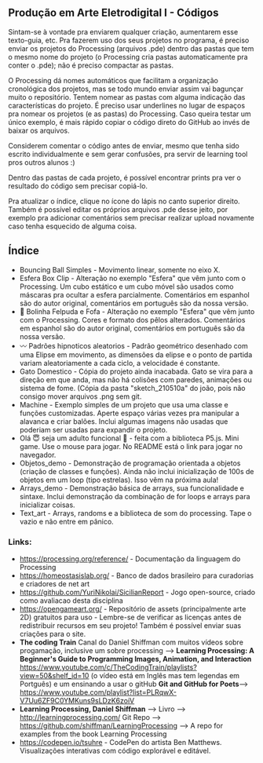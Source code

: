 ## Produção em Arte Eletrodigital I - Códigos

Sintam-se à vontade pra enviarem qualquer criação, aumentarem esse texto-guia, etc. Pra fazerem uso dos seus projetos no programa, é preciso enviar os projetos do Processing (arquivos .pde) dentro das pastas que tem o mesmo nome do projeto (o Processing cria pastas automaticamente pra conter o .pde); não é preciso compactar as pastas.

O Processing dá nomes automáticos que facilitam a organização cronológica dos projetos, mas se todo mundo enviar assim vai bagunçar muito o repositório. Tentem nomear as pastas com alguma indicação das características do projeto. É preciso usar underlines no lugar de espaços pra nomear os projetos (e as pastas) do Processing. Caso queira testar um único exemplo, é mais rápido copiar o código direto do GitHub ao invés de baixar os arquivos.

Considerem comentar o código antes de enviar, mesmo que tenha sido escrito individualmente e sem gerar confusões, pra servir de learning tool pros outros alunos :)

Dentro das pastas de cada projeto, é possível encontrar prints pra ver o resultado do código sem precisar copiá-lo.

Pra atualizar o índice, clique no ícone do lápis no canto superior direito. Também é possível editar os próprios arquivos .pde desse jeito, por exemplo pra adicionar comentários sem precisar realizar upload novamente caso tenha esquecido de alguma coisa.

## Índice


* Bouncing Ball Simples - Movimento linear, somente no eixo X. 
* Esfera Box Clip - Alteração no exemplo "Esfera" que vêm junto com o Processing. Um cubo estático e um cubo móvel são usados como máscaras pra ocultar a esfera parcialmente. Comentários em espanhol são do autor original, comentários em português são da nossa versão.
* 🌈  Bolinha Felpuda e Fofa  -  Alteração no exemplo "Esfera" que vêm junto com o Processing. Cores e formato dos pêlos alterados. Comentários em espanhol são do autor original, comentários em português são da nossa versão.
* 〰️  Padrões hipnoticos aleatorios - Padrão geométrico desenhado com uma Elipse em movimento, as dimensões da elipse e o ponto de partida variam aleatoriamente a cada ciclo, a velocidade é constante. 
* Gato Domestico - Cópia do projeto ainda inacabada. Gato se vira para a direção em que anda, mas não há colisões com paredes, animações ou sistema de fome. (Cópia da pasta "sketch_210510a" do joão, pois não consigo mover arquivos .png sem git.
* Machine - Exemplo simples de um projeto que usa uma classe e funções customizadas. Aperte espaço várias vezes pra manipular a alavanca e criar balões. Inclui algumas imagens não usadas que poderiam ser usadas para expandir o projeto.
* Olá 😇 seja um adulto funcional 🌟 - feita com a biblioteca P5.js. Mini game. Use o mouse para jogar. No README está o link para jogar no navegador.
* Objetos_demo - Demonstração de programação orientada a objetos (criação de classes e funções). Ainda não inclui inicialização de 100s de objetos em um loop (tipo estrelas). Isso vêm na próxima aula!
* Arrays_demo - Demonstração básica de arrays, sua funcionalidade e sintaxe. Inclui demonstração da combinação de for loops e arrays para inicializar coisas.
* Text_art - Arrays, randoms e a biblioteca de som do processing. Tape o vazio e não entre em pânico.

### Links:

* https://processing.org/reference/ - Documentação da linguagem do Processing
* https://homeostasislab.org/ - Banco de dados brasileiro para curadorias e criadores de net art
* https://github.com/YuriNikolai/SicilianReport - Jogo open-source, criado como avaliacao desta disciplina
* https://opengameart.org/ - Repositório de assets (principalmente arte 2D) gratuitos para uso - Lembre-se de verificar as licenças antes de redistribuir recursos em seu projeto! Também é possível enviar suas criações para o site.
* __The coding Train__ Canal do Daniel Shiffman com muitos vídeos sobre progamação, inclusive um sobre processing --> __Learning Processing: A Beginner's Guide to Programming Images, Animation, and Interaction__ https://www.youtube.com/c/TheCodingTrain/playlists?view=50&shelf_id=10 (o vídeo está em Inglês mas tem legendas em Portguês)
e um ensinando a usar o gitHub __Git and GitHub for Poets__--> https://www.youtube.com/playlist?list=PLRqwX-V7Uu6ZF9C0YMKuns9sLDzK6zoiV 
* __Learning Processing, Daniel Shiffman__ --> Livro --> http://learningprocessing.com/ 
   Git Repo --> https://github.com/shiffman/LearningProcessing --> A repo for examples from the book Learning Processing
* https://codepen.io/tsuhre - CodePen do artista Ben Matthews. Visualizações interativas com código explorável e editável.
